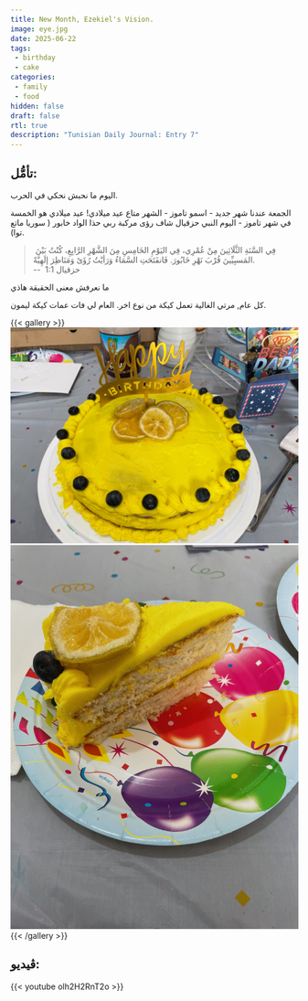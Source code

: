```yaml
---
title: New Month, Ezekiel's Vision.
image: eye.jpg
date: 2025-06-22
tags:
 - birthday
 - cake
categories:
 - family
 - food
hidden: false
draft: false
rtl: true
description: "Tunisian Daily Journal: Entry 7"
---
```

## تأمُّل:

اليوم ما نحبش نحكي في الحرب.

الجمعة عندنا شهر جديد - اسمو تاموز - الشهر متاع عيد ميلادي! عيد ميلادي هو الخمسة في شهر تاموز - اليوم النبي حزقيال شاف رؤى مركبة ربي حذا الواد خابور ( سوريا ماتع توا).

>  فِي السَّنَةِ الثَّلَاثِينَ مِنْ عُمْرِي، فِي اليَوْمِ الخَامِسِ مِنَ الشَّهْرِ الرَّابِعِ، كُنْتُ بَيْنَ المَسبِيِّينَ قُرْبَ نَهْرِ خَابُورَ. فَانفَتَحَتِ السَّمَاءُ وَرَأيْتُ رُؤَىً وَمَنَاظِرَ إلَهِيَّةً. \
> --  ﺣﺰﻗﻴﺎﻝ 1:1

ما نعرفش معنى الحقيقة هاذي

كل عام, مرتي الغالية تعمل كيكة من نوع اخر. العام لي فات عمات كيكة ليمون.

{{< gallery >}}
  <img src="birthday_cake.jpg" class="grid-w60" />
  <img src="cake-slice.jpg" class="grid-w40" />
{{< /gallery >}}

## ڤيديو:

{{< youtube olh2H2RnT2o >}}
